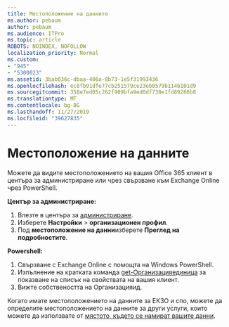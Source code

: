 ```yaml
---
title: Местоположение на данните
ms.author: pebaum
author: pebaum
ms.audience: ITPro
ms.topic: article
ROBOTS: NOINDEX, NOFOLLOW
localization_priority: Normal
ms.custom:
- "945"
- "5300023"
ms.assetid: 3bab036c-dbaa-406a-8b73-1e5f31993436
ms.openlocfilehash: ec8fb91dfe77cb251579ce23eb0579b114b101d9
ms.sourcegitcommit: 358e7ed05c262f909bfa9ed0df730e1fd89266b8
ms.translationtype: MT
ms.contentlocale: bg-BG
ms.lasthandoff: 11/27/2019
ms.locfileid: "39627835"
---
```

# <a name="data-location"></a>Местоположение на данните

Можете да видите местоположението на вашия Office 365 клиент в центъра за администриране или чрез свързване към Exchange Online чрез PowerShell.


**Център за администриране:**
1. Влезте в центъра за [администриране](https://admin.microsoft.com/Adminportal/Home).
2. Изберете **Настройки** > **организационен профил**.
3. Под **местоположение на данни**изберете **Преглед на подробностите**.


**Powershell:**
1. Свързване с Exchange Online с помощта на Windows PowerShell.
2. Изпълнение на кратката команда [get-Организацияединица](https://docs.microsoft.com/powershell/module/exchange/active-directory/get-organizationalunit) за показване на списък на свойствата на вашия клиент. 
3. Вижте собствеността на Организацияид.

Когато имате местоположението на данните за ЕКЗО и спо, можете да определите местоположението на данните за други услуги, които можете да използвате от [мястото, където се намират вашите данни](https://products.office.com/where-is-your-data-located).